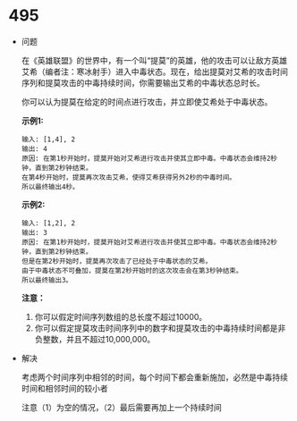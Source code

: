 # 495

* 问题

  在《英雄联盟》的世界中，有一个叫“提莫”的英雄，他的攻击可以让敌方英雄艾希（编者注：寒冰射手）进入中毒状态。现在，给出提莫对艾希的攻击时间序列和提莫攻击的中毒持续时间，你需要输出艾希的中毒状态总时长。

  你可以认为提莫在给定的时间点进行攻击，并立即使艾希处于中毒状态。

  **示例1:**

  ```
  输入: [1,4], 2
  输出: 4
  原因: 在第1秒开始时，提莫开始对艾希进行攻击并使其立即中毒。中毒状态会维持2秒钟，直到第2秒钟结束。
  在第4秒开始时，提莫再次攻击艾希，使得艾希获得另外2秒的中毒时间。
  所以最终输出4秒。

  ```

  **示例2:**

  ```
  输入: [1,2], 2
  输出: 3
  原因: 在第1秒开始时，提莫开始对艾希进行攻击并使其立即中毒。中毒状态会维持2秒钟，直到第2秒钟结束。
  但是在第2秒开始时，提莫再次攻击了已经处于中毒状态的艾希。
  由于中毒状态不可叠加，提莫在第2秒开始时的这次攻击会在第3秒钟结束。
  所以最终输出3。

  ```

  **注意：**

  1. 你可以假定时间序列数组的总长度不超过10000。
  2. 你可以假定提莫攻击时间序列中的数字和提莫攻击的中毒持续时间都是非负整数，并且不超过10,000,000。

* 解决

  考虑两个时间序列中相邻的时间，每个时间下都会重新施加，必然是中毒持续时间和相邻时间的较小者

  注意（1）为空的情况，（2）最后需要再加上一个持续时间

  ​

  ​